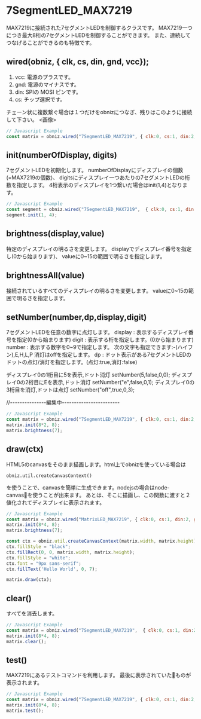 # 7SegmentLED_MAX7219
MAX7219に接続された7セグメントLEDを制御するクラスです。
MAX7219一つにつき最大8桁の7セグメントLEDを制御することができます。
また、連続してつなげることができるのも特徴です。


## wired(obniz,  { clk, cs, din, gnd, vcc});

1. vcc: 電源のプラスです。
2. gnd: 電源のマイナスです。
3. din: SPIの MOSI ピンです。
4. cs: チップ選択です。

チェーン状に複数繋ぐ場合は１つだけをobnizにつなぎ、残りはこのように接続して下さい。
<画像>

```Javascript
// Javascript Example
const matrix = obniz.wired("7SegmentLED_MAX7219", { clk:0, cs:1, din:2, gnd:3, vcc:4});
```

## init(numberOfDisplay, digits)

7セグメントLEDを初期化します。
numberOfDisplayにディスプレイの個数(=MAX7219の個数)、
digitsにディスプレイ一つあたりの7セグメントLEDの桁数を指定します。
4桁表示のディスプレイを1つ繋いだ場合はinit(1,4)となります。

```Javascript
// Javascript Example
const segment = obniz.wired("7SegmentLED_MAX7219",  { clk:0, cs:1, din:2, gnd:3, vcc:4});
segment.init(1, 4);
```

## brightness(display,value)
特定のディスプレイの明るさを変更します。
displayでディスプレイ番号を指定し(0から始まります)、
valueに0~15の範囲で明るさを指定します。

## brightnessAll(value)
接続されているすべてのディスプレイの明るさを変更します。
valueに0~15の範囲で明るさを指定します。

## setNumber(number,dp,display,digit)
7セグメントLEDを任意の数字に点灯します。
display : 表示するディスプレイ番号を指定(0から始まります)
digit : 表示する桁を指定します。(0から始まります)
number :
表示する数字を0~9で指定します。
次の文字も指定できます:-(ハイフン),E,H,L,P
消灯はoffを指定します。
dp : ドット表示がある7セグメントLEDのドットの点灯/消灯を指定します。(点灯:true,消灯:false)

ディスプレイ0の1桁目に5を表示,ドット消灯
setNumber(5,false,0,0);
ディスプレイ0の2桁目にEを表示,ドット消灯
setNumber("e",false,0,1);
ディスプレイ0の3桁目を消灯,ドットは点灯
setNumber("off",true,0,3);

//---------------編集中------------------------

```Javascript
// Javascript Example
const matrix = obniz.wired("7SegmentLED_MAX7219", { clk:0, cs:1, din:2, gnd:3, vcc:4});
matrix.init(8*2, 8);
matrix.brightness(7);
```

## draw(ctx)
HTML5のcanvasをそのまま描画します。html上でobnizを使っている場合は

```obniz.util.createCanvasContext()```

を使うことで、canvasを簡単に生成できます。nodejsの場合はnode-canvasを使うことが出来ます。
あとは、そこに描画し、この関数に渡すと２値化されてディスプレイに表示されます。

```Javascript
// Javascript Example
const matrix = obniz.wired("MatrixLED_MAX7219", { clk:0, cs:1, din:2, gnd:3, vcc:4});
matrix.init(8*4, 8);
matrix.brightness(7);

const ctx = obniz.util.createCanvasContext(matrix.width, matrix.height);
ctx.fillStyle = "black";
ctx.fillRect(0, 0, matrix.width, matrix.height);
ctx.fillStyle = "white";
ctx.font = "9px sans-serif";
ctx.fillText('Hello World', 0, 7);

matrix.draw(ctx);
```

## clear()
すべてを消去します。

```Javascript
// Javascript Example
const matrix = obniz.wired("7SegmentLED_MAX7219",  { clk:0, cs:1, din:2, gnd:3, vcc:4});
matrix.init(8*4, 8);
matrix.clear();
```

## test()
MAX7219にあるテストコマンドを利用します。
最後に表示されていたものが表示されます。

```Javascript
// Javascript Example
const matrix = obniz.wired("7SegmentLED_MAX7219", { clk:0, cs:1, din:2, gnd:3, vcc:4});
matrix.init(8*4, 8);
matrix.test();
```
